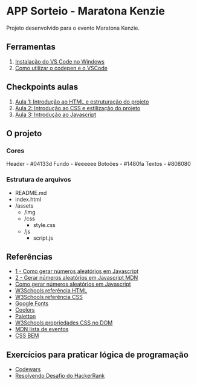 # APP Sorteio - Maratona Kenzie 

Projeto desenvolvido para o evento Maratona Kenzie.

## Ferramentas

1. [Instalação do VS Code no Windows](https://kenzie.com.br/blog/instalacao-vs-code-windows/)
2. [Como utilizar o codepen e o VSCode](https://kenzie-academy-brasil.github.io/ferramentas/)

## Checkpoints aulas

1. [Aula 1: Introdução ao HTML e estruturação do projeto](https://kenzieacademybr.notion.site/Checkpoint-7e3482456328407ba7c3ba73e511d86e)
2. [Aula 2: Introdução ao CSS e estilização do projeto](https://kenzieacademybr.notion.site/Checkpoint-d204c8f2f3724c24bcc8f4e67f952117)
3. [Aula 3: Introdução ao Javascript](https://kenzieacademybr.notion.site/Checkpoint-ee21fc3ea6804c8a896a4d256c76a41f)

## O projeto

### Cores

Header  - #04133d
Fundo   - #eeeeee
Botoões - #1480fa
Textos  - #808080
### Estrutura de arquivos

- README.md
- index.html
- /assets
  - /img
  - /css
    - style.css
  - /js
    - script.js


## Referências
- [1 - Como gerar números aleatórios em Javascript](http://devfuria.com.br/javascript/numeros-aleatorios/)
- [2 - Gerar números aleatórios em Javascript MDN](https://developer.mozilla.org/en-US/docs/Web/JavaScript/Reference/Global_Objects/Math/random)
- [Como gerar números aleatórios em Javascript](http://devfuria.com.br/javascript/numeros-aleatorios/)
- [W3Schools referência HTML](https://www.w3schools.com/tags/default.asp)
- [W3Schools referência CSS](https://www.w3schools.com/cssref/default.asp)
- [Google Fonts](https://fonts.google.com/)
- [Coolors](https://coolors.co/palettes/trending)
- [Paletton](https://paletton.com/)
- [W3Schools propriedades CSS no DOM](https://www.w3schools.com/jsref/dom_obj_style.asp)
- [MDN lista de eventos](https://developer.mozilla.org/en-US/docs/Web/Events)
- [CSS BEM](https://desenvolvimentoparaweb.com/css/bem/)

## Exercícios para praticar lógica de programação
- [Codewars](https://www.codewars.com/dashboard)
- [Resolvendo Desafio do HackerRank](https://www.youtube.com/watch?v=WVsd-uwiNOM&t=309s)
